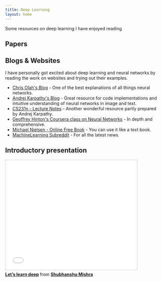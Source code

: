 ```yaml
---
title: Deep Learning
layout: home
---
```


<p>Some resources on deep learning I have enjoyed reading</p>
<h2>Papers</h2>
<div id="bibtex_display"></div>
<h2>Blogs & Websites</h2>
<p>I have personally got excited about deep learning and neural networks by reading the work on websites and trying out their examples.</p>
<ul>
	<li><a href="http://colah.github.io">Chris Olah's Blog</a> - One of the best explanations of all things neural networks.</li>
	<li><a href="http://karpathy.github.io">Andrej Karpathy's Blog</a> - Great resource for code implementations and intuitive understanding of neural networks in image and text.</li>
	<li><a href="http://cs231n.github.io/">CS231n - Lecture Notes</a> - Another wonderful resource partly prepared by Andrej Karpathy.</li>
	<li><a href="http://coursera.org/course/neuralnets">Geoffrey Hinton's Coursera class on Neural Networks</a> - In depth and comprehensive.</li>
	<li><a href="http://neuralnetworksanddeeplearning.com">Michael Nielsen - Online Free Book</a> - You can use it like a text book.</li>
	<li><a href="http://reddit.com/r/MachineLearning/">MachineLearning Subreddit</a> - For all the latest news.</li>
</ul>
<h2>Introductory presentation</h2>
<div>
<iframe src="//www.slideshare.net/slideshow/embed_code/key/pxgoLAand9HVyx" width="425" height="355" frameborder="0" marginwidth="0" marginheight="0" scrolling="no" style="border:1px solid #CCC; border-width:1px; margin-bottom:5px; max-width: 100%;" allowfullscreen> </iframe> 
</div>
<div style="margin-bottom:5px"> <strong> <a href="//www.slideshare.net/shubhanshu/lets-learn-deep" title="Let’s learn deep" target="_blank">Let’s learn deep</a> </strong> from <strong><a href="//www.slideshare.net/shubhanshu" target="_blank">Shubhanshu Mishra</a></strong> </div>
